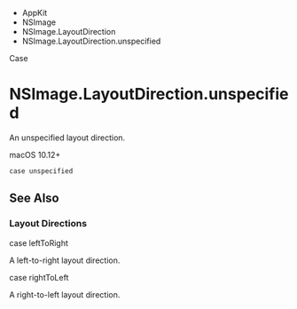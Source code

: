 

- AppKit
- NSImage
- NSImage.LayoutDirection
-  NSImage.LayoutDirection.unspecified 

Case

# NSImage.LayoutDirection.unspecified

An unspecified layout direction.

macOS 10.12+

``` source
case unspecified
```

## See Also

### Layout Directions

case leftToRight

A left-to-right layout direction.

case rightToLeft

A right-to-left layout direction.

